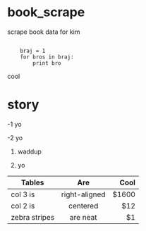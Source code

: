 book_scrape
===========

scrape book data for kim

<pre><code>
	braj = 1
	for bros in braj:
		print bro
</pre></code>

cool 

story
======

-1 yo 

-2 yo

1. waddup

2. yo

| Tables        | Are           | Cool  |
| ------------- |:-------------:| -----:|
| col 3 is      | right-aligned | $1600 |
| col 2 is      | centered      |   $12 |
| zebra stripes | are neat      |    $1 |